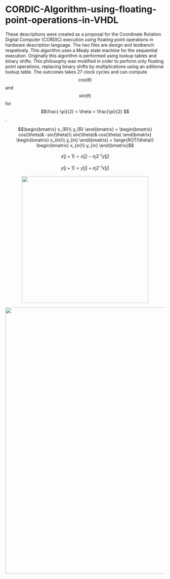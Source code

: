 # CORDIC-Algorithm-using-floating-point-operations-in-VHDL
These descriptions were created as a proposal for the Coordinate Rotation Digital Computer (CORDIC) execution using floating point operations in hardware description language.
The two files are design and testbench respetively. This algorithm uses a Mealy state machine for the sequential execution.
Originally this algorithm is performed using lookup tables and binary shifts. This philosophy was modified in order to perform only floating point operations, replacing binary shifts by multiplications using an aditional lookup table. 
The outcomes takes 27 clock cycles and can compute $$cos(\theta)$$ and $$sin(\theta)$$ for $$\frac{-\pi}{2} < \theta < \frac{\pi}{2} $$.
```math
\begin{bmatrix}
x_{R}\\
y_{R}
\end{bmatrix} =
\begin{bmatrix}
cos(\theta)& -sin(\theta)\\
sin(\theta)& cos(\theta)
\end{bmatrix} 
\begin{bmatrix}
x_{in}\\
y_{in}
\end{bmatrix} =
\large{ROT(\theta)}
\begin{bmatrix}
x_{in}\\
y_{in}
\end{bmatrix}
```


```math
x\left[j+1\right]= x\left[j\right]-\sigma_{j}2^{-j}y\left[j\right]
```
```math
y\left[j+1\right]= y\left[j\right]+\sigma_{j}2^{-j}x\left[j\right]
```

<p align="center">
  <img width="400" src="https://github.com/user-attachments/assets/3deedb2f-ca3f-4672-959a-cb0e386e064e">
</p>

<p align="center">
  <img width="840" src="https://github.com/user-attachments/assets/ddad31ad-317d-449a-bf09-89ee145fdd71">
</p>
